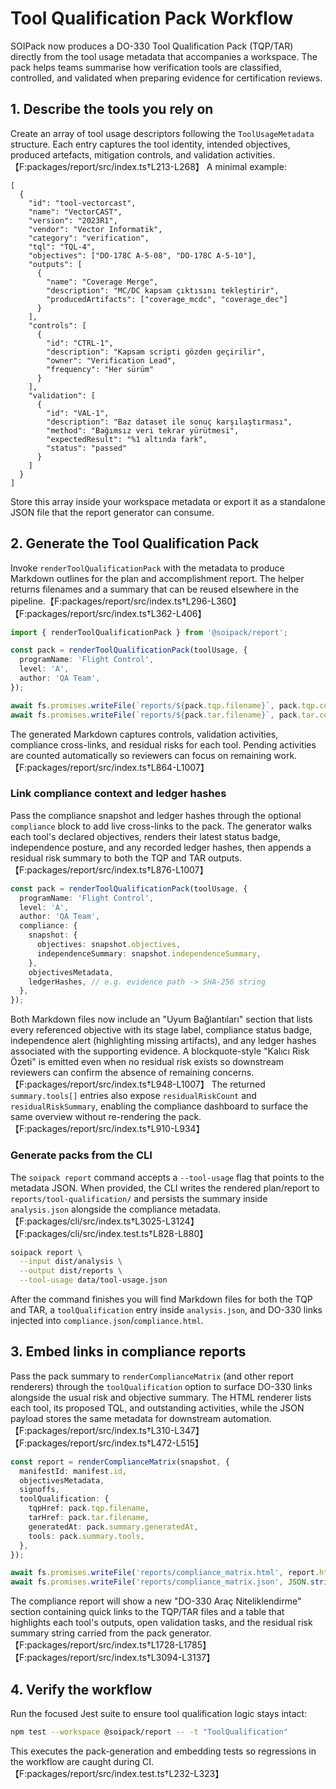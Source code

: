 # Tool Qualification Pack Workflow

SOIPack now produces a DO-330 Tool Qualification Pack (TQP/TAR) directly from the tool usage
metadata that accompanies a workspace. The pack helps teams summarise how verification tools are
classified, controlled, and validated when preparing evidence for certification reviews.

## 1. Describe the tools you rely on

Create an array of tool usage descriptors following the `ToolUsageMetadata` structure. Each entry
captures the tool identity, intended objectives, produced artefacts, mitigation controls, and
validation activities.【F:packages/report/src/index.ts†L213-L268】 A minimal example:

```jsonc
[
  {
    "id": "tool-vectorcast",
    "name": "VectorCAST",
    "version": "2023R1",
    "vendor": "Vector Informatik",
    "category": "verification",
    "tql": "TQL-4",
    "objectives": ["DO-178C A-5-08", "DO-178C A-5-10"],
    "outputs": [
      {
        "name": "Coverage Merge",
        "description": "MC/DC kapsam çıktısını tekleştirir",
        "producedArtifacts": ["coverage_mcdc", "coverage_dec"]
      }
    ],
    "controls": [
      {
        "id": "CTRL-1",
        "description": "Kapsam scripti gözden geçirilir",
        "owner": "Verification Lead",
        "frequency": "Her sürüm"
      }
    ],
    "validation": [
      {
        "id": "VAL-1",
        "description": "Baz dataset ile sonuç karşılaştırması",
        "method": "Bağımsız veri tekrar yürütmesi",
        "expectedResult": "%1 altında fark",
        "status": "passed"
      }
    ]
  }
]
```

Store this array inside your workspace metadata or export it as a standalone JSON file that the
report generator can consume.

## 2. Generate the Tool Qualification Pack

Invoke `renderToolQualificationPack` with the metadata to produce Markdown outlines for the plan and
accomplishment report. The helper returns filenames and a summary that can be reused elsewhere in the
pipeline.【F:packages/report/src/index.ts†L296-L360】【F:packages/report/src/index.ts†L362-L406】

```ts
import { renderToolQualificationPack } from '@soipack/report';

const pack = renderToolQualificationPack(toolUsage, {
  programName: 'Flight Control',
  level: 'A',
  author: 'QA Team',
});

await fs.promises.writeFile(`reports/${pack.tqp.filename}`, pack.tqp.content);
await fs.promises.writeFile(`reports/${pack.tar.filename}`, pack.tar.content);
```

The generated Markdown captures controls, validation activities, compliance cross-links, and residual
risks for each tool. Pending activities are counted automatically so reviewers can focus on remaining
work.【F:packages/report/src/index.ts†L864-L1007】

### Link compliance context and ledger hashes

Pass the compliance snapshot and ledger hashes through the optional `compliance` block to add live
cross-links to the pack. The generator walks each tool's declared objectives, renders their latest
status badge, independence posture, and any recorded ledger hashes, then appends a residual risk
summary to both the TQP and TAR outputs.【F:packages/report/src/index.ts†L876-L1007】

```ts
const pack = renderToolQualificationPack(toolUsage, {
  programName: 'Flight Control',
  level: 'A',
  author: 'QA Team',
  compliance: {
    snapshot: {
      objectives: snapshot.objectives,
      independenceSummary: snapshot.independenceSummary,
    },
    objectivesMetadata,
    ledgerHashes, // e.g. evidence path -> SHA-256 string
  },
});
```

Both Markdown files now include an "Uyum Bağlantıları" section that lists every referenced objective
with its stage label, compliance status badge, independence alert (highlighting missing artifacts),
and any ledger hashes associated with the supporting evidence. A blockquote-style "Kalıcı Risk Özeti"
is emitted even when no residual risk exists so downstream reviewers can confirm the absence of
remaining concerns.【F:packages/report/src/index.ts†L948-L1007】 The returned `summary.tools[]`
entries also expose `residualRiskCount` and `residualRiskSummary`, enabling the compliance dashboard
to surface the same overview without re-rendering the pack.【F:packages/report/src/index.ts†L910-L934】

### Generate packs from the CLI

The `soipack report` command accepts a `--tool-usage` flag that points to the metadata JSON. When
provided, the CLI writes the rendered plan/report to `reports/tool-qualification/` and persists the
summary inside `analysis.json` alongside the compliance metadata.【F:packages/cli/src/index.ts†L3025-L3124】【F:packages/cli/src/index.test.ts†L828-L880】

```bash
soipack report \
  --input dist/analysis \
  --output dist/reports \
  --tool-usage data/tool-usage.json
```

After the command finishes you will find Markdown files for both the TQP and TAR, a
`toolQualification` entry inside `analysis.json`, and DO-330 links injected into
`compliance.json`/`compliance.html`.

## 3. Embed links in compliance reports

Pass the pack summary to `renderComplianceMatrix` (and other report renderers) through the
`toolQualification` option to surface DO-330 links alongside the usual risk and objective summary. The
HTML renderer lists each tool, its proposed TQL, and outstanding activities, while the JSON payload
stores the same metadata for downstream automation.【F:packages/report/src/index.ts†L310-L347】【F:packages/report/src/index.ts†L472-L515】

```ts
const report = renderComplianceMatrix(snapshot, {
  manifestId: manifest.id,
  objectivesMetadata,
  signoffs,
  toolQualification: {
    tqpHref: pack.tqp.filename,
    tarHref: pack.tar.filename,
    generatedAt: pack.summary.generatedAt,
    tools: pack.summary.tools,
  },
});

await fs.promises.writeFile('reports/compliance_matrix.html', report.html);
await fs.promises.writeFile('reports/compliance_matrix.json', JSON.stringify(report.json, null, 2));
```

The compliance report will show a new "DO-330 Araç Niteliklendirme" section containing quick links to
the TQP/TAR files and a table that highlights each tool's outputs, open validation tasks, and the
residual risk summary string carried from the pack generator.【F:packages/report/src/index.ts†L1728-L1785】【F:packages/report/src/index.ts†L3094-L3137】

## 4. Verify the workflow

Run the focused Jest suite to ensure tool qualification logic stays intact:

```bash
npm test --workspace @soipack/report -- -t "ToolQualification"
```

This executes the pack-generation and embedding tests so regressions in the workflow are caught during
CI.【F:packages/report/src/index.test.ts†L232-L323】
